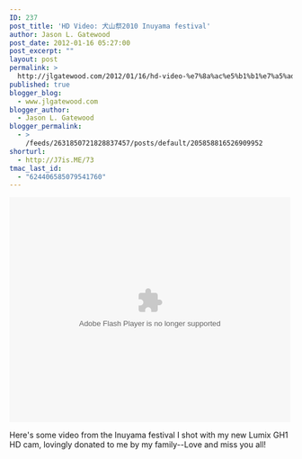 ```yaml
---
ID: 237
post_title: 'HD Video: 犬山祭2010 Inuyama festival'
author: Jason L. Gatewood
post_date: 2012-01-16 05:27:00
post_excerpt: ""
layout: post
permalink: >
  http://jlgatewood.com/2012/01/16/hd-video-%e7%8a%ac%e5%b1%b1%e7%a5%ad2010-inuyama-festival/
published: true
blogger_blog:
  - www.jlgatewood.com
blogger_author:
  - Jason L. Gatewood
blogger_permalink:
  - >
    /feeds/2631850721828837457/posts/default/205858816526909952
shorturl:
  - http://J7is.ME/73
tmac_last_id:
  - "624406585079541760"
---
```

<object width="500" height="400" class codebase="http://download.macromedia.com/pub/shockwave/cabs/flash/swflash.cab#version=6,0,40,0"><param name="src" value="http://blip.tv/play/gYQhgdP7TwI" /><param name="allowfullscreen" value="true" /><param name="autoplay" value="autoplay" /><param name="allowscriptaccess" value="always" /><embed width="500" height="400" type="application/x-shockwave-flash" src="http://blip.tv/play/gYQhgdP7TwI" allowfullscreen="true" autoplay="autoplay" allowscriptaccess="always" /></object><br /><div>Here's some video from the Inuyama festival I shot with my new Lumix GH1 HD cam, lovingly donated to me by my family--Love and miss you all!<span style="font-size: 9px;"><br /></span><br /><br /></div>